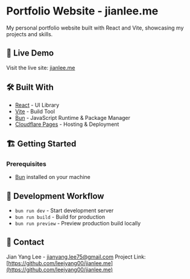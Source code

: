 # Portfolio Website - jianlee.me

My personal portfolio website built with React and Vite, showcasing my projects and skills.

## 🚀 Live Demo
Visit the live site: [jianlee.me](https://jianlee.me)

## 🛠️ Built With
- [React](https://reactjs.org/) - UI Library
- [Vite](https://vitejs.dev/) - Build Tool
- [Bun](https://bun.sh/) - JavaScript Runtime & Package Manager
- [Cloudflare Pages](https://pages.cloudflare.com/) - Hosting & Deployment

## 🏗️ Getting Started

### Prerequisites
- [Bun](https://bun.sh/) installed on your machine


## 🔄 Development Workflow
- `bun run dev` - Start development server
- `bun run build` - Build for production
- `bun run preview` - Preview production build locally

## 📧 Contact
Jian Yang Lee - [jianyang.lee75@gmail.com](mailto:jianyang.lee75@gmail.com)
Project Link: [https://github.com/leejyang00/jianlee.me](https://github.com/leejyang00/jianlee.me)
